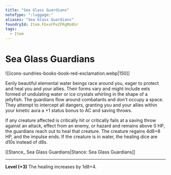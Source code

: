 ```yaml
---
title: "Sea Glass Guardians"
noteType: ":luggage:"
aliases: "Sea Glass Guardians"
foundryId: Item.FbxxFPeZFRgMo8Gr
tags:
  - Item
---
```


# Sea Glass Guardians
![[icons-sundries-books-book-red-exclamation.webp|150]]

Eerily beautiful elemental water beings race around you, eager to protect and heal you and your allies. Their forms vary and might include eels formed of undulating water or ice crystals whirling in the shape of a jellyfish. The guardians flow around combatants and don't occupy a space. They attempt to intercept all dangers, granting you and your allies within your kinetic aura a +1 status bonus to AC and saving throws.

If any creature affected is critically hit or critically fails at a saving throw against an attack, effect from an enemy, or hazard and remains above 0 HP, the guardians reach out to heal that creature. The creature regains 4d8+8 HP, and the impulse ends. If the creature is in water, the healing dice are d10s instead of d8s.

[[Stance\_ Sea Glass Guardians|Stance: Sea Glass Guardians]]

* * *

**Level (+3)** The healing increases by 1d8+4.


